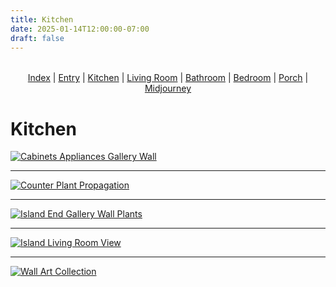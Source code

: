 ```yaml
---
title: Kitchen
date: 2025-01-14T12:00:00-07:00
draft: false
---
```


<div style="text-align: center; margin: 2rem 0;">
<a href="../">Index</a> | <a href="../entry/">Entry</a> | <span style="text-decoration: underline;">Kitchen</span> | <a href="../living/">Living Room</a> | <a href="../bathroom/">Bathroom</a> | <a href="../bedroom/">Bedroom</a> | <a href="../porch/">Porch</a> | <a href="../midjourney/">Midjourney</a>
</div>

# Kitchen

[![Cabinets Appliances Gallery Wall](/images/interior/kitchen/cabinets-appliances-gallery-wall.jpg)](/images/interior/kitchen/cabinets-appliances-gallery-wall.jpg)



---

[![Counter Plant Propagation](/images/interior/kitchen/counter-plant-propagation.jpg)](/images/interior/kitchen/counter-plant-propagation.jpg)



---

[![Island End Gallery Wall Plants](/images/interior/kitchen/island-end-gallery-wall-plants.jpg)](/images/interior/kitchen/island-end-gallery-wall-plants.jpg)



---

[![Island Living Room View](/images/interior/kitchen/island-living-room-view.jpg)](/images/interior/kitchen/island-living-room-view.jpg)



---

[![Wall Art Collection](/images/interior/kitchen/wall-art-collection.jpg)](/images/interior/kitchen/wall-art-collection.jpg)